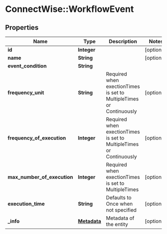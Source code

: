 # ConnectWise::WorkflowEvent

## Properties
Name | Type | Description | Notes
------------ | ------------- | ------------- | -------------
**id** | **Integer** |  | [optional] 
**name** | **String** |  | [optional] 
**event_condition** | **String** |  | 
**frequency_unit** | **String** | Required when exectionTimes is set to MultipleTimes or Continuously | [optional] 
**frequency_of_execution** | **Integer** | Required when exectionTimes is set to MultipleTimes or Continuously | [optional] 
**max_number_of_execution** | **Integer** | Required when exectionTimes is set to MultipleTimes | [optional] 
**execution_time** | **String** | Defaults to Once when not specified | [optional] 
**_info** | [**Metadata**](Metadata.md) | Metadata of the entity | [optional] 


